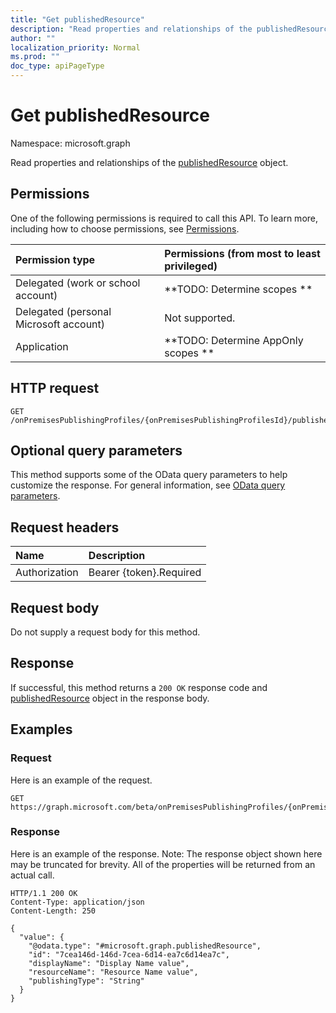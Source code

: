 ```yaml
---
title: "Get publishedResource"
description: "Read properties and relationships of the publishedResource object."
author: ""
localization_priority: Normal
ms.prod: ""
doc_type: apiPageType
---
```


# Get publishedResource

Namespace: microsoft.graph

Read properties and relationships of the [publishedResource](../resources/publishedresource.md) object.

## Permissions
One of the following permissions is required to call this API. To learn more, including how to choose permissions, see [Permissions](/concepts/permissions-reference.md).

|Permission type|Permissions (from most to least privileged)|
|:---|:---|
|Delegated (work or school account)|**TODO: Determine scopes **|
|Delegated (personal Microsoft account)|Not supported.|
|Application|**TODO: Determine AppOnly scopes **|

## HTTP request
<!-- {
  "blockType": "ignored"
}
-->
``` http
GET /onPremisesPublishingProfiles/{onPremisesPublishingProfilesId}/publishedResources/{publishedResourceId}
```

## Optional query parameters
This method supports some of the OData query parameters to help customize the response. For general information, see [OData query parameters](/graph/query-parameters).

## Request headers
|Name|Description|
|:---|:---|
|Authorization|Bearer {token}.Required|

## Request body
Do not supply a request body for this method.

## Response
If successful, this method returns a `200 OK` response code and [publishedResource](../resources/publishedresource.md) object in the response body.

## Examples

### Request
Here is an example of the request.
<!-- {
  "blockType": "request",
  "name": "get_publishedresource"
}
-->
``` http
GET https://graph.microsoft.com/beta/onPremisesPublishingProfiles/{onPremisesPublishingProfilesId}/publishedResources/{publishedResourceId}
```

### Response
Here is an example of the response. Note: The response object shown here may be truncated for brevity. All of the properties will be returned from an actual call.
<!-- {
  "blockType": "response",
  "truncated": true,
  "@odata.type": "microsoft.graph.publishedResource"
}
-->
``` http
HTTP/1.1 200 OK
Content-Type: application/json
Content-Length: 250

{
  "value": {
    "@odata.type": "#microsoft.graph.publishedResource",
    "id": "7cea146d-146d-7cea-6d14-ea7c6d14ea7c",
    "displayName": "Display Name value",
    "resourceName": "Resource Name value",
    "publishingType": "String"
  }
}
```

